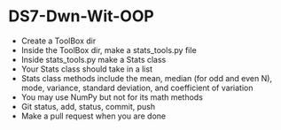 # DS7-Dwn-Wit-OOP

- Create a ToolBox dir
- Inside the ToolBox dir, make a stats_tools.py file
- Inside stats_tools.py make a Stats class
- Your Stats class should take in a list
- Stats class methods include the mean, median (for odd and even N), mode, variance, standard deviation, and coefficient of variation
- You may use NumPy but not for its math methods
- Git status, add, status, commit, push
- Make a pull request when you are done
